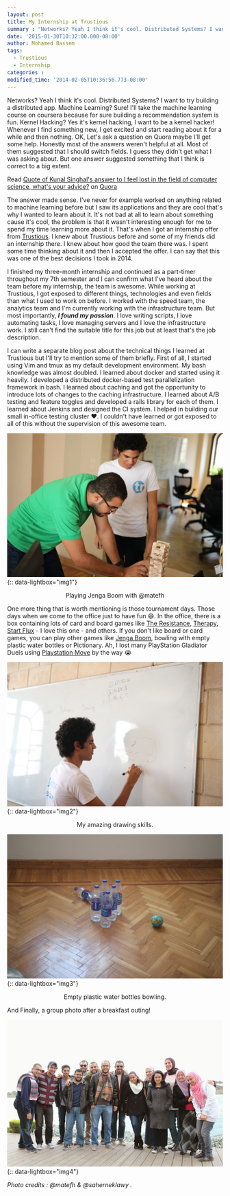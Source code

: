 ```yaml
---
layout: post
title: My Internship at Trustious
summary : "Networks? Yeah I think it's cool. Distributed Systems? I want to try building a distributed app. Machine Learning? Sure! I'll take the machine learning course on coursera because for sure building a recommendation system is fun. Kernel Hacking? Yes it's kernel hacking, I want to be a kernel hacker! Whenever I find something new, I get excited and start reading about it for a while and then nothing. That's when I got an internship offer from Trustious."
date: '2015-01-30T10:32:00.000-08:00'
author: Mohamed Bassem
tags:
  - Trustious
  - Internship
categories :
modified_time: '2014-02-05T10:36:56.773-08:00'
---
```

Networks? Yeah I think it's cool. Distributed Systems? I want to try building a distributed app. Machine Learning? Sure! I'll take the machine learning course on coursera because for sure building a recommendation system is fun. Kernel Hacking? Yes it's kernel hacking, I want to be a kernel hacker! Whenever I find something new, I get excited and start reading about it for a while and then nothing. OK, Let's ask a question on Quora maybe I'll get some help. Honestly most of the answers weren't helpful at all. Most of them suggested that I should switch fields. I guess they didn't get what I was asking about. But one answer suggested something that I think is correct to a big extent.

<span class="quora-content-embed" data-name="I-feel-lost-in-the-field-of-computer-science-whats-your-advice/answer/Kunal-Singhal/quote/2497308">Read <a data-width="541" data-height="240" class="quora-content-link" href="http://www.quora.com/I-feel-lost-in-the-field-of-computer-science-whats-your-advice/answer/Kunal-Singhal/quote/2497308" data-embed="Re30fZ2" data-type="quote" data-id="2497308" data-key="d3bac1aede398a89d14048aeae06944e">Quote of Kunal Singhal's answer to I feel lost in the field of computer science, what's your advice?</a> on <a href="http://www.quora.com">Quora</a></span>

The answer made sense. I've never for example worked on anything related to machine learning before but I saw its applications and they are cool that's why I wanted to learn about it. It's not bad at all to learn about something cause it's cool, the problem is that it wasn't interesting enough for me to spend my time learning more about it. That's when I got an internship offer from [Trustious](http://www.trustious.com/). I knew about Trustious before and some of my friends did an internship there. I knew about how good the team there was. I spent some time thinking about it and then I accepted the offer. I can say that this was one of the best decisions I took in 2014.

I finished my three-month internship and continued as a part-timer throughout my 7th semester and I can confirm what I've heard about the team before my internship, the team is awesome. While working at Trustious, I got exposed to different things, technologies and even fields than what I used to work on before. I worked with the speed team, the analytics team and I'm currently working with the infrastructure team. But most importantly, ***I found my passion***. I love writing scripts, I love automating tasks, I love managing servers and I love the infrastructure work. I still can't find the suitable title for this job but at least that's the job description.

I can write a separate blog post about the technical things I learned at Trustious but I'll try to mention some of them briefly. First of all, I started using Vim and tmux as my default development environment. My bash knowledge was almost doubled. I learned about docker and started using it heavily. I developed a distributed docker-based test parallelization framework in bash. I learned about caching and got the opportunity to introduce lots of changes to the caching infrastructure. I learned about A/B testing and feature toggles and developed a rails library for each of them. I learned about Jenkins and designed the CI system. I helped in building our small in-office testing cluster :heart:. I couldn't have learned or got exposed to all of this without the supervision of this awesome team.

[![Playing Jenga Boom with Atef](/img/my-internship-at-trustious/ss_IMG_0907.JPG)](/img/my-internship-at-trustious/ss_IMG_0907.JPG){:: data-lightbox="img1"}

<p align="center" class="image-caption">Playing Jenga Boom with @matefh</p>


One more thing that is worth mentioning is those tournament days. Those days when we come to the office just to have fun :smile:. In the office, there is a box containing lots of card and board games like [The Resistance](http://www.amazon.com/Indie-Boards-Cards-RES2IBC-Resistance/dp/B008A2BA8G), [Therapy](http://www.amazon.com/Pressman-Therapy-The-Game/dp/B000IUA1AQ), [Start Flux](http://www.amazon.ca/Looney-Lab-star-flux-game/dp/B005WGPZWU) - I love this one - and others. If you don't like board or card games, you can play other games like [Jenga Boom](http://www.amazon.com/Hasbro-A2028-Jenga-Boom/dp/B009H0EFGE), bowling with empty plastic water bottles or Pictionary. Ah, I lost many PlayStation Gladiator Duels using [Playstation Move](http://en.wikipedia.org/wiki/PlayStation_Move) by the way :sob:

[![My amazing drawing skills](/img/my-internship-at-trustious/ss_IMG_0875.JPG)](/img/my-internship-at-trustious/ss_IMG_0875.JPG){:: data-lightbox="img2"}

<p align="center" class="image-caption">My amazing drawing skills.</p>

[![Empty plastic water bottles bowling](/img/my-internship-at-trustious/ss_IMG_8830.JPG)](/img/my-internship-at-trustious/ss_IMG_8830.JPG){:: data-lightbox="img3"}

<p align="center" class="image-caption">Empty plastic water bottles bowling.</p>


And Finally, a group photo after a breakfast outing!

[![Trustious team](/img/my-internship-at-trustious/IMG_2034_Modified.JPG)](/img/my-internship-at-trustious/IMG_2034_Modified.JPG){:: data-lightbox="img4"}

<span class="small mid-gray">*Photo credits : @matefh & @saherneklawy .*</span>
